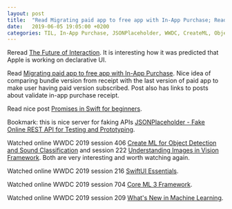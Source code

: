 ```yaml
---
layout: post
title:  "Read Migrating paid app to free app with In-App Purchase; Read Promises in Swift for beginners; Watched WWDC 2019 session #406 video Create ML for Object Detection and Sound Classification; Watched online WWDC 2019 session #222 video Understanding Images in Vision Framework and some more"
date:   2019-06-05 19:05:00 +0200
categories: TIL, In-App Purchase, JSONPlaceholder, WWDC, CreateML, Object Detection, Sound Classification, CoreML, CoreML 3, SwiftUI, Machine Learning
---
```

Reread [The Future of Interaction](https://furbo.org/2019/05/28/the-future-of-interaction). It is interesting how it was predicted that Apple is working on declarative UI.

Read [Migrating paid app to free app with In-App Purchase](https://fluffy.es/migrate-paid-app-to-iap). Nice idea of comparing bundle version from receipt with the last version of paid app to make user having paid version subscribed. Post also has links to posts about validate in-app purchase receipt.

Read nice post [Promises in Swift for beginners](https://theswiftdev.com/2019/05/28/promises-in-swift-for-beginners).

Bookmark: this is nice server for faking APIs [JSONPlaceholder - Fake Online REST API for Testing and Prototyping](https://jsonplaceholder.typicode.com).

Watched online WWDC 2019 session 406 [Create ML for Object Detection and Sound Classification](https://developer.apple.com/videos/play/wwdc2019/406/) and session 222 [Understanding Images in Vision Framework](https://developer.apple.com/videos/play/wwdc2019/222/). Both are very interesting and worth watching again.

Watched online WWDC 2019 session 216 [SwiftUI Essentials](https://developer.apple.com/videos/play/wwdc2019/216/).

Watched online WWDC 2019 session 704 [Core ML 3 Framework](https://developer.apple.com/videos/play/wwdc2019/704/).

Watched online WWDC 2019 session 209 [What's New in Machine Learning](https://developer.apple.com/videos/play/wwdc2019/209/).
